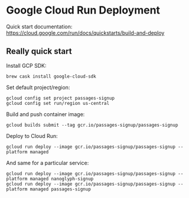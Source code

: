 # Google Cloud Run Deployment

Quick start documentation:
https://cloud.google.com/run/docs/quickstarts/build-and-deploy

## Really quick start

Install GCP SDK:

    brew cask install google-cloud-sdk

Set default project/region:

    gcloud config set project passages-signup
    gcloud config set run/region us-central

Build and push container image:

    gcloud builds submit --tag gcr.io/passages-signup/passages-signup

Deploy to Cloud Run:

    gcloud run deploy --image gcr.io/passages-signup/passages-signup --platform managed

And same for a particular service:

    gcloud run deploy --image gcr.io/passages-signup/passages-signup --platform managed nanoglyph-signup
    gcloud run deploy --image gcr.io/passages-signup/passages-signup --platform managed passages-signup
